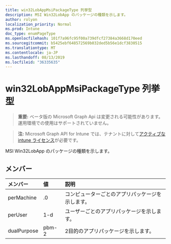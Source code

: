 ```yaml
---
title: win32LobAppMsiPackageType 列挙型
description: MSI Win32LobApp のパッケージの種類を示します。
author: rolyon
localization_priority: Normal
ms.prod: Intune
doc_type: enumPageType
ms.openlocfilehash: 101f7a96fc95f00a739dfcf27384a3668d170eed
ms.sourcegitcommit: b5425ebf648572569b032ded5b56e1dcf3830515
ms.translationtype: MT
ms.contentlocale: ja-JP
ms.lasthandoff: 08/13/2019
ms.locfileid: "36335635"
---
```

# <a name="win32lobappmsipackagetype-enum-type"></a>win32LobAppMsiPackageType 列挙型

> **重要:** ベータ版の Microsoft Graph Api は変更される可能性があります。運用環境での使用はサポートされていません。

> **注:** Microsoft Graph API for Intune では、テナントに対して[アクティブな intune ライセンス](https://go.microsoft.com/fwlink/?linkid=839381)が必要です。

MSI Win32LobApp のパッケージの種類を示します。

## <a name="members"></a>メンバー
|メンバー|値|説明|
|:---|:---|:---|
|perMachine|.0|コンピューターごとのアプリパッケージを示します。|
|perUser|1-d|ユーザーごとのアプリパッケージを示します。|
|dualPurpose|pbm-2|2目的のアプリパッケージを示します。|



